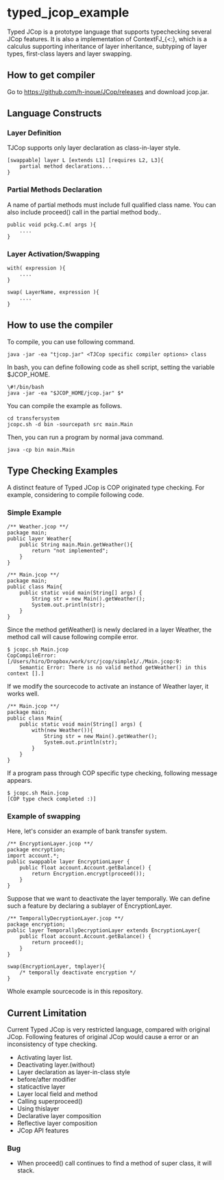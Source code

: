 # typed_jcop_example

Typed JCop is a prototype language that supports typechecking several
JCop features.  It is also a implementation of ContextFJ_{<:}, which
is a calculus supporting inheritance of layer inheritance, subtyping
of layer types, first-class layers and layer swapping.


How to get compiler
------
Go to https://github.com/h-inoue/JCop/releases and download jcop.jar.


Language Constructs
------
### Layer Definition ###
TJCop supports only layer declaration as class-in-layer style.

    [swappable] layer L [extends L1] [requires L2, L3]{
        partial method declarations...
    }


### Partial Methods Declaration ###

A name of partial methods must include full qualified class name.  You
can also include proceed() call in the partial method body..

    public void pckg.C.m( args ){
        ....
    }

### Layer Activation/Swapping ###

    with( expression ){
        ....
    }

    swap( LayerName, expression ){
        ....
    }


How to use the compiler
-------

To compile, you can use following command.

    java -jar -ea "tjcop.jar" <TJCop specific compiler options> class

In bash, you can define following code as shell script, setting the
variable $JCOP_HOME.

    \#!/bin/bash
    java -jar -ea "$JCOP_HOME/jcop.jar" $*

You can compile the example as follows.
    
    cd transfersystem
    jcopc.sh -d bin -sourcepath src main.Main

Then, you can run a program by normal java command.

    java -cp bin main.Main

Type  Checking Examples
------
A distinct feature of Typed JCop is COP originated type checking.  For
example, considering to compile following code.

### Simple Example ###

    /** Weather.jcop **/
    package main;
    public layer Weather{
	    public String main.Main.getWeather(){
		    return "not implemented";
	    }
    }

    /** Main.jcop **/
    package main;
    public class Main{
        public static void main(String[] args) {
		    String str = new Main().getWeather();
		    System.out.println(str);
	    }
    }

Since the method getWeather() is newly declared in a layer Weather,
the method call will cause following compile error.

    $ jcopc.sh Main.jcop
    CopCompileError: [/Users/hiro/Dropbox/work/src/jcop/simple1/./Main.jcop:9:
        Semantic Error: There is no valid method getWeather() in this context [].]

If we modify the sourcecode to activate an instance of Weather layer,
it works well.

    /** Main.jcop **/
    package main;
    public class Main{
        public static void main(String[] args) {
		    with(new Weather()){
			    String str = new Main().getWeather();
			    System.out.println(str);
            }
        }
    }

If a program pass through COP specific type checking, following
message appears.

    $ jcopc.sh Main.jcop
    [COP type check completed :)]

### Example of swapping ###

Here, let's consider an example of bank transfer system.  

    /** EncryptionLayer.jcop **/
    package encryption;
    import account.*;
    public swappable layer EncryptionLayer {
        public float account.Account.getBalance() {
		    return Encryption.encrypt(proceed());
	    }
    }

Suppose that we want to deactivate the layer temporally.  We can
define such a feature by declaring a sublayer of EncryptionLayer.

    /** TemporallyDecryptionLayer.jcop **/
    package encryption;
    public layer TemporallyDecryptionLayer extends EncryptionLayer{
	    public float account.Account.getBalance() {
		    return proceed();
	    }
    }

    swap(EncryptionLayer, tmplayer){
        /* temporally deactivate encryption */
    }

Whole example sourcecode is in this repository.


Current Limitation
------
Current Typed JCop is very restricted language, compared with original
JCop.  Following features of original JCop would cause a error or an
inconsistency of type checking.

- Activating layer list.
- Deactivating layer.(without)
- Layer declaration as layer-in-class style
- before/after modifier
- staticactive layer
- Layer local field and method
- Calling superproceed()
- Using thislayer
- Declarative layer composition
- Reflective layer composition
- JCop API features

### Bug ###
- When proceed() call continues to find a method of super class, it
  will stack.

